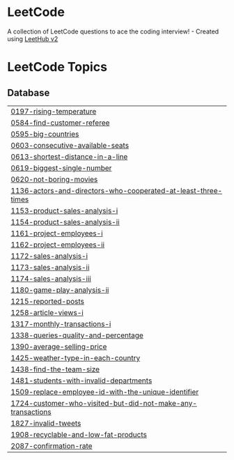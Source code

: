 # LeetCode
A collection of LeetCode questions to ace the coding interview! - Created using [LeetHub v2](https://github.com/arunbhardwaj/LeetHub-2.0)

<!---LeetCode Topics Start-->
# LeetCode Topics
## Database
|  |
| ------- |
| [0197-rising-temperature](https://github.com/j5t3313/LeetCode/tree/master/0197-rising-temperature) |
| [0584-find-customer-referee](https://github.com/j5t3313/LeetCode/tree/master/0584-find-customer-referee) |
| [0595-big-countries](https://github.com/j5t3313/LeetCode/tree/master/0595-big-countries) |
| [0603-consecutive-available-seats](https://github.com/j5t3313/LeetCode/tree/master/0603-consecutive-available-seats) |
| [0613-shortest-distance-in-a-line](https://github.com/j5t3313/LeetCode/tree/master/0613-shortest-distance-in-a-line) |
| [0619-biggest-single-number](https://github.com/j5t3313/LeetCode/tree/master/0619-biggest-single-number) |
| [0620-not-boring-movies](https://github.com/j5t3313/LeetCode/tree/master/0620-not-boring-movies) |
| [1136-actors-and-directors-who-cooperated-at-least-three-times](https://github.com/j5t3313/LeetCode/tree/master/1136-actors-and-directors-who-cooperated-at-least-three-times) |
| [1153-product-sales-analysis-i](https://github.com/j5t3313/LeetCode/tree/master/1153-product-sales-analysis-i) |
| [1154-product-sales-analysis-ii](https://github.com/j5t3313/LeetCode/tree/master/1154-product-sales-analysis-ii) |
| [1161-project-employees-i](https://github.com/j5t3313/LeetCode/tree/master/1161-project-employees-i) |
| [1162-project-employees-ii](https://github.com/j5t3313/LeetCode/tree/master/1162-project-employees-ii) |
| [1172-sales-analysis-i](https://github.com/j5t3313/LeetCode/tree/master/1172-sales-analysis-i) |
| [1173-sales-analysis-ii](https://github.com/j5t3313/LeetCode/tree/master/1173-sales-analysis-ii) |
| [1174-sales-analysis-iii](https://github.com/j5t3313/LeetCode/tree/master/1174-sales-analysis-iii) |
| [1180-game-play-analysis-ii](https://github.com/j5t3313/LeetCode/tree/master/1180-game-play-analysis-ii) |
| [1215-reported-posts](https://github.com/j5t3313/LeetCode/tree/master/1215-reported-posts) |
| [1258-article-views-i](https://github.com/j5t3313/LeetCode/tree/master/1258-article-views-i) |
| [1317-monthly-transactions-i](https://github.com/j5t3313/LeetCode/tree/master/1317-monthly-transactions-i) |
| [1338-queries-quality-and-percentage](https://github.com/j5t3313/LeetCode/tree/master/1338-queries-quality-and-percentage) |
| [1390-average-selling-price](https://github.com/j5t3313/LeetCode/tree/master/1390-average-selling-price) |
| [1425-weather-type-in-each-country](https://github.com/j5t3313/LeetCode/tree/master/1425-weather-type-in-each-country) |
| [1438-find-the-team-size](https://github.com/j5t3313/LeetCode/tree/master/1438-find-the-team-size) |
| [1481-students-with-invalid-departments](https://github.com/j5t3313/LeetCode/tree/master/1481-students-with-invalid-departments) |
| [1509-replace-employee-id-with-the-unique-identifier](https://github.com/j5t3313/LeetCode/tree/master/1509-replace-employee-id-with-the-unique-identifier) |
| [1724-customer-who-visited-but-did-not-make-any-transactions](https://github.com/j5t3313/LeetCode/tree/master/1724-customer-who-visited-but-did-not-make-any-transactions) |
| [1827-invalid-tweets](https://github.com/j5t3313/LeetCode/tree/master/1827-invalid-tweets) |
| [1908-recyclable-and-low-fat-products](https://github.com/j5t3313/LeetCode/tree/master/1908-recyclable-and-low-fat-products) |
| [2087-confirmation-rate](https://github.com/j5t3313/LeetCode/tree/master/2087-confirmation-rate) |
<!---LeetCode Topics End-->